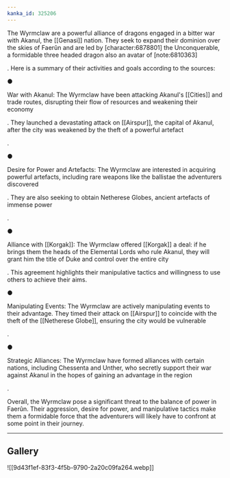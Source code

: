 ```yaml
---
kanka_id: 325206
---
```


The Wyrmclaw are a powerful alliance of dragons engaged in a bitter war with Akanul, the [[Genasi]] nation. They seek to expand their dominion over the skies of Faerûn and are led by [character:6878801] the Unconquerable, a formidable three headed dragon also an avatar of [note:6810363]

. Here is a summary of their activities and goals according to the sources:

●

War with Akanul: The Wyrmclaw have been attacking Akanul's [[Cities]] and trade routes, disrupting their flow of resources and weakening their economy

. They launched a devastating attack on [[Airspur]], the capital of Akanul, after the city was weakened by the theft of a powerful artefact

.

●

Desire for Power and Artefacts: The Wyrmclaw are interested in acquiring powerful artefacts, including rare weapons like the ballistae the adventurers discovered

. They are also seeking to obtain Netherese Globes, ancient artefacts of immense power

.

●

Alliance with [[Korgak]]: The Wyrmclaw offered [[Korgak]] a deal: if he brings them the heads of the Elemental Lords who rule Akanul, they will grant him the title of Duke and control over the entire city

. This agreement highlights their manipulative tactics and willingness to use others to achieve their aims.

●

Manipulating Events: The Wyrmclaw are actively manipulating events to their advantage. They timed their attack on [[Airspur]] to coincide with the theft of the [[Netherese Globe]], ensuring the city would be vulnerable

.

●

Strategic Alliances: The Wyrmclaw have formed alliances with certain nations, including Chessenta and Unther, who secretly support their war against Akanul in the hopes of gaining an advantage in the region

.

Overall, the Wyrmclaw pose a significant threat to the balance of power in Faerûn. Their aggression, desire for power, and manipulative tactics make them a formidable force that the adventurers will likely have to confront at some point in their journey.

---
## Gallery
![[9d43f1ef-83f3-4f5b-9790-2a20c09fa264.webp]]